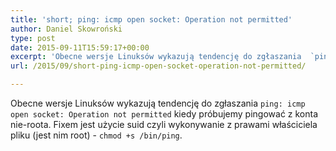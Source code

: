 ```yaml
---
title: 'short; ping: icmp open socket: Operation not permitted'
author: Daniel Skowroński
type: post
date: 2015-09-11T15:59:17+00:00
excerpt: 'Obecne wersje Linuksów wykazują tendencję do zgłaszania  `ping: icmp open socket: Operation not permitted` kiedy próbujemy pingować z konta nie-roota. Fixem jest użycie suid czyli wykonywanie z prawami właściciela pliku (jest nim root) -  `chmod +s /bin/ping`.'
url: /2015/09/short-ping-icmp-open-socket-operation-not-permitted/

---
```

Obecne wersje Linuksów wykazują tendencję do zgłaszania `ping: icmp open socket: Operation not permitted` kiedy próbujemy pingować z konta nie-roota. Fixem jest użycie suid czyli wykonywanie z prawami właściciela pliku (jest nim root) - `chmod +s /bin/ping`.
